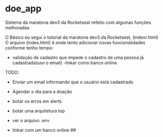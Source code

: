 # doe_app
Sistema da maratona dev3 da Rocketseat refeito com algumas funções melhoradas


O Básico eu segui o tutorial da maratona dev3 da Rocketseat, (indexr.html)
O arquivo (index.html) é onde tento adicionar novas funcionalidades conforme tenho tempo:
  - validação de cadastro que impede o cadastro de uma pessoa já cadastrada(uso o email)
  -linkar como banco online
 
 
TODO:
  - Enviar um email informando que o usuário está cadastrado
  - Agendar o dia para a doação

  - botar os erros em alerts
  - botar uma arquitetura top
  - ver o arquivo .env
  - linkar com um banco online ##
